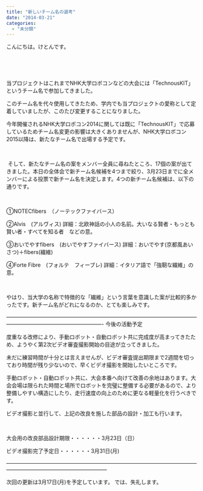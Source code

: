 ```yaml
---
title: "新しいチーム名の選考"
date: "2014-03-21"
categories: 
  - "未分類"
---
```


こんにちは。けとんです。

 

 

当プロジェクトはこれまでNHK大学ロボコンなどの大会には「TechnousKIT」というチーム名で参加してきました。

このチーム名を代々使用してきたため、学内でも当プロジェクトの愛称として定着していましたが、このたび変更することになりました。

今年開催されるNHK大学ロボコン2014に関しては既に「TechnousKIT」で応募しているためチーム名変更の影響は大きくありませんが、NHK大学ロボコン2015以降は、新たなチーム名で出場する予定です。

 

 そして、新たなチーム名の案をメンバー全員に尋ねたところ、17個の案が出てきました。本日の全体会で新チーム名候補を4つまで絞り、3月23日までに全メンバーによる投票で新チーム名を決定します。4つの新チーム名候補は、以下の通りです。

 

①NOTECfibers　（ノーテックファイバース）

②Alvis　(アルヴィス) 詳細：北欧神話の小人の名前。大いなる賢者・もっとも賢い者・すべてを知る者　などの意。

③おいでやすfibers　(おいでやすファイバース) 詳細：おいでやす(京都風あいさつ)＋fibers(繊維)

④Forte Fibre　(フォルテ　フィーブレ) 詳細：イタリア語で「強靭な繊維」の意。

 

やはり、当大学の名称で特徴的な「繊維」という言葉を意識した案が比較的多かったです。新チーム名がどれになるのか、とても楽しみです。

——————————————————————————————————————————————————————- 今後の活動予定

度重なる改修により、手動ロボット・自動ロボット共に完成度が高まってきたため、ようやく第2次ビデオ審査撮影開始の目途が立ってきました。

未だに練習時間が十分とは言えませんが、ビデオ審査提出期限まで2週間を切っており時間が残り少ないので、早くビデオ撮影を開始したいところです。

手動ロボット・自動ロボット共に、大会本番へ向けて改善の余地はあります。大会会場は限られた時間と場所でロボットを完璧に整備する必要があるので、より整備しやすい構造にしたり、走行速度の向上のために更なる軽量化を行うべきです。

ビデオ撮影と並行して、上記の改良を施した部品の設計・加工も行います。

 

大会用の改良部品設計期限・・・・・・3月23日（日）

ビデオ撮影完了予定日・・・・・・3月31日(月)

———————————————————————————————————————————————————————

次回の更新は3月17日(月)を予定しています。 では、失礼します。
